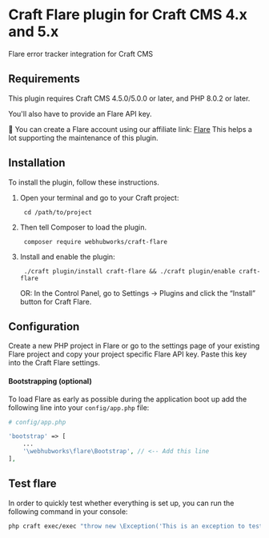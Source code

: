 # Craft Flare plugin for Craft CMS 4.x and 5.x

Flare error tracker integration for Craft CMS

## Requirements

This plugin requires Craft CMS 4.5.0/5.0.0 or later, and PHP 8.0.2 or later.

You'll also have to provide an Flare API key.

🙏 You can create a Flare account using our affiliate link: [Flare](flareapp.io/?via=webhub) This helps a lot supporting the maintenance of this plugin.

## Installation

To install the plugin, follow these instructions.

1. Open your terminal and go to your Craft project:

        cd /path/to/project

2. Then tell Composer to load the plugin.

        composer require webhubworks/craft-flare

3. Install and enable the plugin:

        ./craft plugin/install craft-flare && ./craft plugin/enable craft-flare

   OR: In the Control Panel, go to Settings → Plugins and click the “Install” button for Craft Flare.

## Configuration

Create a new PHP project in Flare or go to the settings page of your existing Flare project and copy your project specific Flare API key. Paste this key into the Craft Flare settings.

#### Bootstrapping (optional)
To load Flare as early as possible during the application boot up add the following line into your `config/app.php` file:

```php
# config/app.php

'bootstrap' => [
    ...
    '\webhubworks\flare\Bootstrap', // <-- Add this line
],
```

## Test flare
In order to quickly test whether everything is set up, you can run the following command in your console:
```bash
php craft exec/exec "throw new \Exception('This is an exception to test if the integration with Flare works.');"
```
